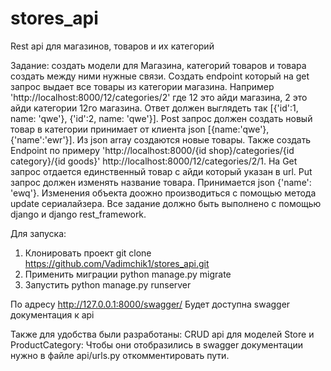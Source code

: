 # stores_api
Rest api для магазинов, товаров и их категорий

Задание:
создать модели для Магазина, категорий товаров и товара создать между ними нужные связи.
Создать endpoint который на get запрос выдает все товары из категории магазина. 
Например 'http://localhost:8000/12/categories/2' где 12 это айди магазина, 2 это айди категории 12го магазина.
Ответ должен выглядеть так [{'id':1, name: 'qwe'}, {'id':2, name: 'qwe'}].
Post запрос должен создать новый товар в категории принимает от клиента json [{name:'qwe'}, {'name':'ewr'}]. Из json array создаются новые товары. 
Также создать
Endpoint по примеру 'http://localhost:8000/{id shop}/categories/{id category}/{id goods}'  http://localhost:8000/12/categories/2/1.
На Get запрос отдается единственный товар с айди который указан в url. Put запрос должен изменять название товара.
Принимается json {'name': 'ewq'}. Изменения объекта доожно производиться с помощью метода update сериалайзера. 
Все задание должно быть выполнено с помощью django и django rest_framework.

Для запуска:
 1. Клонировать проект git clone https://github.com/Vadimchik1/stores_api.git
 2. Применить миграции python manage.py migrate
 3. Запустить python manage.py runserver
 
 По адресу http://127.0.0.1:8000/swagger/ Будет доступна swagger документация к api 
 
 Также для удобства были разработаны: CRUD api для моделей Store и ProductCategory:
 Чтобы они отобразились в swagger документации нужно в файле api/urls.py откомментировать пути.
